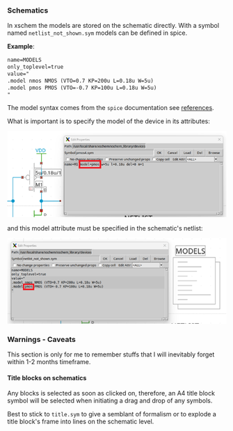### Schematics

In xschem the models are stored on the schematic directly. With a symbol named `netlist_not_shown.sym` models can be defined in spice. 

**Example**: 
````spice 
name=MODELS 
only_toplevel=true 
value="
.model nmos NMOS (VTO=0.7 KP=200u L=0.18u W=5u)
.model pmos PMOS (VTO=-0.7 KP=100u L=0.18u W=5u)
"
````

The model syntax comes from the `spice` documentation see [references](references/ngspice-manual.pdf). 

What is important is to specify the model of the device in its attributes: 

![attributes](figures/xschem-pmos-attributes.png)

and this model attribute must be specified in the schematic's netlist:

![netlist](figures/xschem-models.png)

### Warnings - Caveats 

This section is only for me to remember stuffs that I will inevitably forget within 1-2 months timeframe.

#### Title blocks on schematics

Any blocks is selected as soon as clicked on, therefore, an A4 title block symbol will be selected when initiating a drag and drop of any symbols.

Best to stick to `title.sym` to give a semblant of formalism or to explode a title block's frame into lines on the schematic level. 